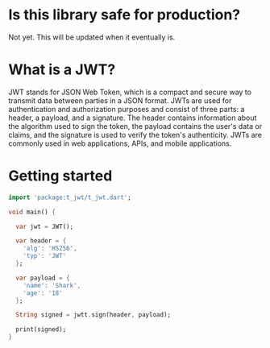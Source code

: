 # Is this library safe for production?
Not yet. This will be updated when it eventually is.

# What is a JWT?

JWT stands for JSON Web Token, which is a compact and secure way to transmit data between parties in a JSON format. JWTs are used for authentication and authorization purposes and consist of three parts: a header, a payload, and a signature. The header contains information about the algorithm used to sign the token, the payload contains the user's data or claims, and the signature is used to verify the token's authenticity. JWTs are commonly used in web applications, APIs, and mobile applications.

# Getting started

```dart
import 'package:t_jwt/t_jwt.dart';

void main() {

  var jwt = JWT();

  var header = {
    'alg': 'HS256',
    'typ': 'JWT'
  };

  var payload = {
    'name': 'Shark',
    'age': '18'
  };

  String signed = jwtt.sign(header, payload);

  print(signed);
}
```
